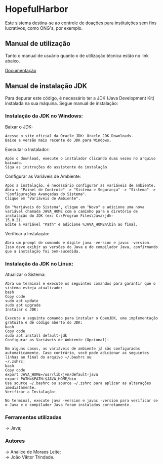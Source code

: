 # HopefulHarbor

 Este sistema destina-se ao controle de doações para instituições sem fins lucrativos, como ONG's, por exemplo.
      
<h2> Manual de utilização</h2>

<p>Tanto o manual de usuário quanto o de utilização técnica estão no link abaixo.</p>
<a href= "[manual_usuario](https://github.com/analiceleite/projeto_estoque_linha_de_comando_java/blob/main/Manual.pdf)">Documentação</a>

<h2> Manual de instalação JDK </h2> 

<p>Para depurar este código, é necessário ter a JDK (Java Development Kit) instalada na sua máquina. Segue manual de instalação: </p>
   
<h3> Instalação da JDK no Windows: </h3> 
          
   Baixar o JDK:
    
    Acesse o site oficial da Oracle JDK: Oracle JDK Downloads.
    Baixe a versão mais recente do JDK para Windows.
    
   Executar o Instalador:
    
    Após o download, execute o instalador clicando duas vezes no arquivo baixado.
    Siga as instruções do assistente de instalação.
    
   Configurar as Variáveis de Ambiente:
    
    Após a instalação, é necessário configurar as variáveis de ambiente.
    Abra o "Painel de Controle" -> "Sistema e Segurança" -> "Sistema" -> "Configurações Avançadas do Sistema".
    Clique em "Variáveis de Ambiente".
    
    Em "Variáveis do Sistema", clique em "Novo" e adicione uma nova variável chamada JAVA_HOME com o caminho para o diretório de instalação do JDK (ex: C:\Program Files\Java\jdk- 
    15.0.2).
    Edite a variável "Path" e adicione %JAVA_HOME%\bin ao final.
    
   Verificar a Instalação:
    
    Abra um prompt de comando e digite java -version e javac -version. Isso deve exibir as versões do Java e do compilador Java, confirmando que a instalação foi bem-sucedida.
    
   <h3>Instalação da JDK no Linux:</h3>
    
   Atualizar o Sistema:
    
    Abra um terminal e execute os seguintes comandos para garantir que o sistema esteja atualizado:
    bash
    Copy code
    sudo apt update
    sudo apt upgrade
    Instalar o JDK:
    
    Execute o seguinte comando para instalar o OpenJDK, uma implementação gratuita e de código aberto do JDK:
    bash
    Copy code
    sudo apt install default-jdk
    Configurar as Variáveis de Ambiente (Opcional):
    
    Em alguns casos, as variáveis de ambiente já são configuradas automaticamente. Caso contrário, você pode adicionar as seguintes linhas ao final do arquivo ~/.bashrc ou 
    ~/.zshrc:
    bash
    Copy code
    export JAVA_HOME=/usr/lib/jvm/default-java
    export PATH=$PATH:$JAVA_HOME/bin
    Use source ~/.bashrc ou source ~/.zshrc para aplicar as alterações imediatamente.
    Verificar a Instalação:
    
    No terminal, execute java -version e javac -version para verificar se o Java e o compilador Java foram instalados corretamente.

   <h3>Ferramentas utilizadas</h3>

   -> Java; 

   <h3>Autores</h3>
   
   -> Analice de Moraes Leite; <br>
   -> João Viktor Trindade.





  
